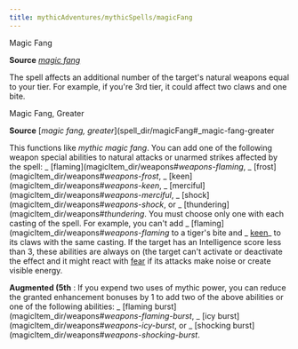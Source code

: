 ```yaml
---
title: mythicAdventures/mythicSpells/magicFang
---
```

Magic Fang

**Source** [_magic fang_](spell_dir/magicFang#_magic-fang)

The spell affects an additional number of the target's natural weapons equal to your tier. For example, if you're 3rd tier, it could affect two claws and one bite.

Magic Fang, Greater

**Source** [_magic fang, greater_](spell_dir/magicFang#_magic-fang-greater

This functions like _mythic magic fang_. You can add one of the following weapon special abilities to natural attacks or unarmed strikes affected by the spell: _ [flaming](magicItem_dir/weapons#_weapons-flaming_, _ [frost](magicItem_dir/weapons#_weapons-frost_, _ [keen](magicItem_dir/weapons#_weapons-keen_, _ [merciful](magicItem_dir/weapons#_weapons-merciful_, _ [shock](magicItem_dir/weapons#_weapons-shock_, or _ [thundering](magicItem_dir/weapons#_thundering_. You must choose only one with each casting of the spell. For example, you can't add _ [flaming](magicItem_dir/weapons#_weapons-flaming_ to a tiger's bite and _ [keen](magicItem_dir/weapons#_weapons-keen)_ to its claws with the same casting. If the target has an Intelligence score less than 3, these abilities are always on (the target can't activate or deactivate the effect and it might react with [fear](monster_dir/universalMonsterRules#_fear) if its attacks make noise or create visible energy.

**Augmented (5th** : If you expend two uses of mythic power, you can reduce the granted enhancement bonuses by 1 to add two of the above abilities or one of the following abilities: _ [flaming burst](magicItem_dir/weapons#_weapons-flaming-burst_, _ [icy burst](magicItem_dir/weapons#_weapons-icy-burst_, or _ [shocking burst](magicItem_dir/weapons#_weapons-shocking-burst_.

